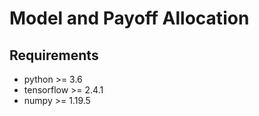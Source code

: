 # Model and Payoff Allocation

## Requirements
* python >= 3.6
* tensorflow >= 2.4.1
* numpy >= 1.19.5

